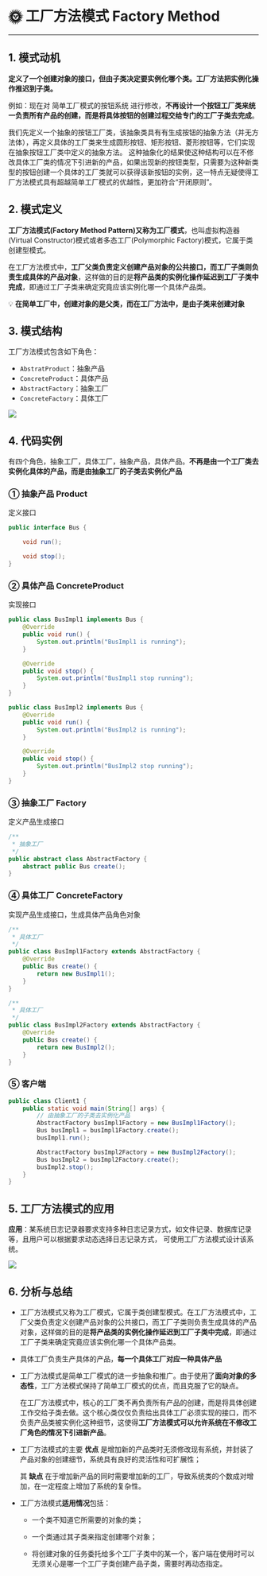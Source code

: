 # 🌞 工厂方法模式 Factory Method

---

## 1. 模式动机
**定义了一个创建对象的接口，但由子类决定要实例化哪个类。工厂方法把实例化操作推迟到子类。**

例如：现在对 简单工厂模式的按钮系统 进行修改，**不再设计一个按钮工厂类来统一负责所有产品的创建，而是将具体按钮的创建过程交给专门的工厂子类去完成**。

我们先定义一个抽象的按钮工厂类，该抽象类具有有生成按钮的抽象方法（并无方法体），再定义具体的工厂类来生成圆形按钮、矩形按钮、菱形按钮等，它们实现在抽象按钮工厂类中定义的抽象方法。
这种抽象化的结果使这种结构可以在不修改具体工厂类的情况下引进新的产品，如果出现新的按钮类型，只需要为这种新类型的按钮创建一个具体的工厂类就可以获得该新按钮的实例，这一特点无疑使得工厂方法模式具有超越简单工厂模式的优越性，更加符合“开闭原则”。

## 2. 模式定义
**工厂方法模式(Factory Method Pattern)**又称为**工厂模式**，也叫虚拟构造器(Virtual Constructor)模式或者多态工厂(Polymorphic Factory)模式，它属于类创建型模式。

在工厂方法模式中，**工厂父类负责定义创建产品对象的公共接口，而工厂子类则负责生成具体的产品对象**，这样做的目的是**将产品类的实例化操作延迟到工厂子类中完成**，即通过工厂子类来确定究竟应该实例化哪一个具体产品类。

💡 **在简单工厂中，创建对象的是父类，而在工厂方法中，是由子类来创建对象**
## 3. 模式结构
工厂方法模式包含如下角色：

- `AbstratProduct`：抽象产品
- `ConcreteProduct`：具体产品
- `AbstractFactory`：抽象工厂
- `ConcreteFactory`：具体工厂

![](https://gitee.com/veal98/images/raw/master/img/20201224095002.png)

## 4. 代码实例
有四个角色，抽象工厂，具体工厂，抽象产品，具体产品。**不再是由一个工厂类去实例化具体的产品，而是由抽象工厂的子类去实例化产品**

### ① 抽象产品 Product

定义接口

```java
public interface Bus {

    void run();

    void stop();
}

```

###  ② 具体产品 ConcreteProduct

实现接口

```java
public class BusImpl1 implements Bus {
    @Override
    public void run() {
        System.out.println("BusImpl1 is running");
    }

    @Override
    public void stop() {
        System.out.println("BusImpl1 stop running");
    }
}
```
```java
public class BusImpl2 implements Bus {
    @Override
    public void run() {
        System.out.println("BusImpl2 is running");
    }

    @Override
    public void stop() {
        System.out.println("BusImpl2 stop running");
    }
}
```

### ③ 抽象工厂 Factory

定义产品生成接口

```java
/**
 * 抽象工厂
 */
public abstract class AbstractFactory {
    abstract public Bus create();
}
```

### ④ 具体工厂 ConcreteFactory 

实现产品生成接口，生成具体产品角色对象

```java
/**
 * 具体工厂
 */
public class BusImpl1Factory extends AbstractFactory {
    @Override
    public Bus create() {
        return new BusImpl1();
    }
}
```

```java
/**
 * 具体工厂
 */
public class BusImpl2Factory extends AbstractFactory {
    @Override
    public Bus create() {
        return new BusImpl2();
    }
}
```

### ⑤ 客户端

```java
public class Client1 {
    public static void main(String[] args) {
        // 由抽象工厂的子类去实例化产品
        AbstractFactory busImpl1Factory = new BusImpl1Factory();
        Bus busImpl1 = busImpl1Factory.create();
        busImpl1.run();

        AbstractFactory busImpl2Factory = new BusImpl2Factory();
        Bus busImpl2 = busImpl2Factory.create();
        busImpl2.stop();
    }
}
```

## 5. 工厂方法模式的应用

**应用**：某系统日志记录器要求支持多种日志记录方式，如文件记录、数据库记录等，且用户可以根据要求动态选择日志记录方式， 可使用工厂方法模式设计该系统。

![](https://gitee.com/veal98/images/raw/master/img/20201224101427.png)

## 6. 分析与总结

- 工厂方法模式又称为工厂模式，它属于类创建型模式。在工厂方法模式中，工厂父类负责定义创建产品对象的公共接口，而工厂子类则负责生成具体的产品对象，这样做的目的是**将产品类的实例化操作延迟到工厂子类中完成**，即通过工厂子类来确定究竟应该实例化哪一个具体产品类。

- 具体工厂负责生产具体的产品，**每一个具体工厂对应一种具体产品**

- 工厂方法模式是简单工厂模式的进一步抽象和推广。由于使用了**面向对象的多态性**，工厂方法模式保持了简单工厂模式的优点，而且克服了它的缺点。
  
   在工厂方法模式中，核心的工厂类不再负责所有产品的创建，而是将具体创建工作交给子类去做。这个核心类仅仅负责给出具体工厂必须实现的接口，而不负责产品类被实例化这种细节，这使得**工厂方法模式可以允许系统在不修改工厂角色的情况下引进新产品**。
   
 - 工厂方法模式的主要 **优点** 是增加新的产品类时无须修改现有系统，并封装了产品对象的创建细节，系统具有良好的灵活性和可扩展性；
   
   其 **缺点** 在于增加新产品的同时需要增加新的工厂，导致系统类的个数成对增加，在一定程度上增加了系统的复杂性。
   
 - 工厂方法模式**适用情况**包括：
	
	 - 一个类不知道它所需要的对象的类；
	 - 一个类通过其子类来指定创建哪个对象；
	
 	- 将创建对象的任务委托给多个工厂子类中的某一个，客户端在使用时可以无须关心是哪一个工厂子类创建产品子类，需要时再动态指定。

